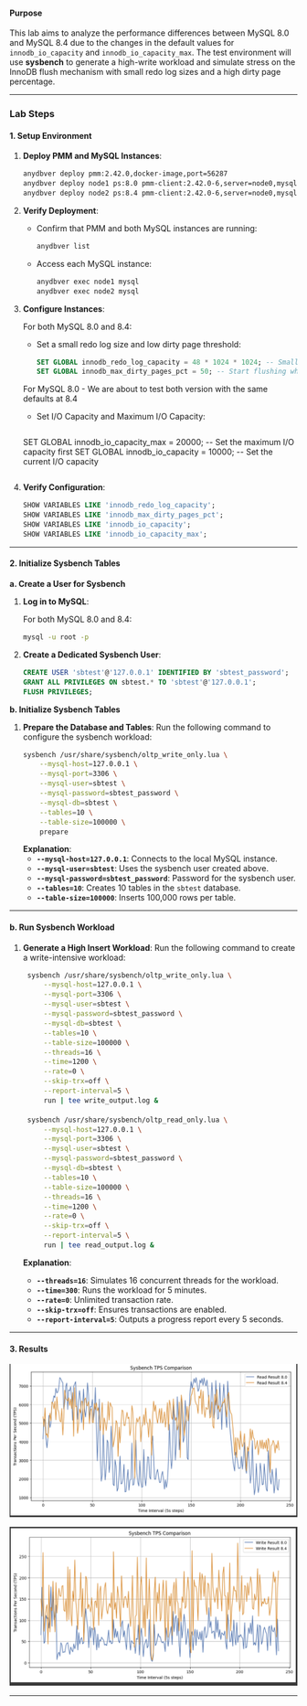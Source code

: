 #### **Purpose**

This lab aims to analyze the performance differences between MySQL 8.0 and MySQL 8.4 due to the changes in the default values for `innodb_io_capacity` and `innodb_io_capacity_max`. The test environment will use **sysbench** to generate a high-write workload and simulate stress on the InnoDB flush mechanism with small redo log sizes and a high dirty page percentage.

---

### **Lab Steps**

#### **1. Setup Environment**

1. **Deploy PMM and MySQL Instances**:

   ```bash
   anydbver deploy pmm:2.42.0,docker-image,port=56287  
   anydbver deploy node1 ps:8.0 pmm-client:2.42.0-6,server=node0,mysql=node1 --keep
   anydbver deploy node2 ps:8.4 pmm-client:2.42.0-6,server=node0,mysql=node2 --keep
   ```

2. **Verify Deployment**:

   - Confirm that PMM and both MySQL instances are running:
     ```bash
     anydbver list
     ```
   - Access each MySQL instance:
     ```bash
     anydbver exec node1 mysql
     anydbver exec node2 mysql
     ```

3. **Configure Instances**:

   For both MySQL 8.0 and 8.4:
   - Set a small redo log size and low dirty page threshold:
     ```sql
     SET GLOBAL innodb_redo_log_capacity = 48 * 1024 * 1024; -- Small redo log
     SET GLOBAL innodb_max_dirty_pages_pct = 50; -- Start flushing when 50% dirty pages
     ```

   For MySQL 8.0 - We are about to test both version with the same defaults at 8.4
   - Set I/O Capacity and Maximum I/O Capacity:
     ```sql
    SET GLOBAL innodb_io_capacity_max = 20000; -- Set the maximum I/O capacity first
    SET GLOBAL innodb_io_capacity = 10000; -- Set the current I/O capacity
     ```

4. **Verify Configuration**:

   ```sql
   SHOW VARIABLES LIKE 'innodb_redo_log_capacity';
   SHOW VARIABLES LIKE 'innodb_max_dirty_pages_pct';
   SHOW VARIABLES LIKE 'innodb_io_capacity';
   SHOW VARIABLES LIKE 'innodb_io_capacity_max';
   ```

---

#### **2. Initialize Sysbench Tables**

**a. Create a User for Sysbench**

1. **Log in to MySQL**:

   For both MySQL 8.0 and 8.4:
   ```bash
   mysql -u root -p
   ```

2. **Create a Dedicated Sysbench User**:
   ```sql
   CREATE USER 'sbtest'@'127.0.0.1' IDENTIFIED BY 'sbtest_password';
   GRANT ALL PRIVILEGES ON sbtest.* TO 'sbtest'@'127.0.0.1';
   FLUSH PRIVILEGES;
   ```

**b. Initialize Sysbench Tables**

1. **Prepare the Database and Tables**:
   Run the following command to configure the sysbench workload:
   ```bash
   sysbench /usr/share/sysbench/oltp_write_only.lua \
       --mysql-host=127.0.0.1 \
       --mysql-port=3306 \
       --mysql-user=sbtest \
       --mysql-password=sbtest_password \
       --mysql-db=sbtest \
       --tables=10 \
       --table-size=100000 \
       prepare
   ```
   **Explanation**:
   - **`--mysql-host=127.0.0.1`**: Connects to the local MySQL instance.
   - **`--mysql-user=sbtest`**: Uses the sysbench user created above.
   - **`--mysql-password=sbtest_password`**: Password for the sysbench user.
   - **`--tables=10`**: Creates 10 tables in the `sbtest` database.
   - **`--table-size=100000`**: Inserts 100,000 rows per table.

---

#### **b. Run Sysbench Workload**

1. **Generate a High Insert Workload**:
   Run the following command to create a write-intensive workload:
   ```bash
    sysbench /usr/share/sysbench/oltp_write_only.lua \
        --mysql-host=127.0.0.1 \
        --mysql-port=3306 \
        --mysql-user=sbtest \
        --mysql-password=sbtest_password \
        --mysql-db=sbtest \
        --tables=10 \
        --table-size=100000 \
        --threads=16 \
        --time=1200 \
        --rate=0 \
        --skip-trx=off \
        --report-interval=5 \
        run | tee write_output.log &

    sysbench /usr/share/sysbench/oltp_read_only.lua \
        --mysql-host=127.0.0.1 \
        --mysql-port=3306 \
        --mysql-user=sbtest \
        --mysql-password=sbtest_password \
        --mysql-db=sbtest \
        --tables=10 \
        --table-size=100000 \
        --threads=16 \
        --time=1200 \
        --rate=0 \
        --skip-trx=off \
        --report-interval=5 \
        run | tee read_output.log &
   ```

   **Explanation**:
   - **`--threads=16`**: Simulates 16 concurrent threads for the workload.
   - **`--time=300`**: Runs the workload for 5 minutes.
   - **`--rate=0`**: Unlimited transaction rate.
   - **`--skip-trx=off`**: Ensures transactions are enabled.
   - **`--report-interval=5`**: Outputs a progress report every 5 seconds.

---

#### **3. Results**
![alt text](image-7.png)

![alt text](image-8.png)


---


